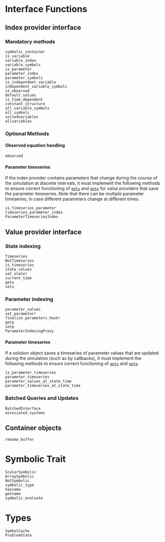 # Interface Functions

## Index provider interface

### Mandatory methods

```@docs
symbolic_container
is_variable
variable_index
variable_symbols
is_parameter
parameter_index
parameter_symbols
is_independent_variable
independent_variable_symbols
is_observed
default_values
is_time_dependent
constant_structure
all_variable_symbols
all_symbols
solvedvariables
allvariables
```

### Optional Methods

#### Observed equation handling

```@docs
observed
```

#### Parameter timeseries

If the index provider contains parameters that change during the course of the simulation
at discrete intervals, it must implement the following methods to ensure correct
functioning of [`getu`](@ref) and [`getp`](@ref) for value providers that save the parameter
timeseries. Note that there can be multiple parameter timeseries, in case different parameters
change at different times.

```@docs
is_timeseries_parameter
timeseries_parameter_index
ParameterTimeseriesIndex
```

## Value provider interface

### State indexing

```@docs
Timeseries
NotTimeseries
is_timeseries
state_values
set_state!
current_time
getu
setu
```

### Parameter indexing

```@docs
parameter_values
set_parameter!
finalize_parameters_hook!
getp
setp
ParameterIndexingProxy
```

#### Parameter timeseries

If a solution object saves a timeseries of parameter values that are updated during the
simulation (such as by callbacks), it must implement the following methods to ensure
correct functioning of [`getu`](@ref) and [`getp`](@ref).

```@docs
is_parameter_timeseries
parameter_timeseries
parameter_values_at_state_time
parameter_timeseries_at_state_time
```

### Batched Queries and Updates

```@docs
BatchedInterface
associated_systems
```

## Container objects

```@docs
remake_buffer
```

# Symbolic Trait

```@docs
ScalarSymbolic
ArraySymbolic
NotSymbolic
symbolic_type
hasname
getname
symbolic_evaluate
```

# Types

```@docs
SymbolCache
ProblemState
```
